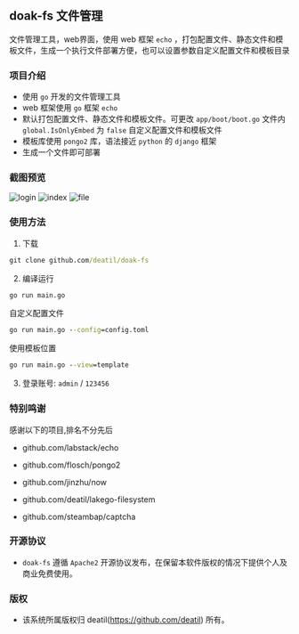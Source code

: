 ## doak-fs 文件管理

文件管理工具，web界面，使用 web 框架 `echo` ，打包配置文件、静态文件和模板文件，生成一个执行文件部署方便，也可以设置参数自定义配置文件和模板目录


### 项目介绍

*  使用 `go` 开发的文件管理工具
*  web 框架使用 `go` 框架 `echo`
*  默认打包配置文件、静态文件和模板文件。可更改 `app/boot/boot.go` 文件内 `global.IsOnlyEmbed` 为 `false` 自定义配置文件和模板文件
*  模板库使用 `pongo2` 库，语法接近 `python` 的 `django` 框架
*  生成一个文件即可部署


### 截图预览

![login](https://user-images.githubusercontent.com/24578855/210959506-d4658f30-8218-49ec-af72-de40afaa433c.png)
![index](https://user-images.githubusercontent.com/24578855/210959601-88b95974-233e-4990-ab45-e413fe46705a.png)
![file](https://user-images.githubusercontent.com/24578855/210959611-746ec845-9ade-4976-b350-0ec423cf47f4.png)


### 使用方法

1. 下载

```cmd
git clone github.com/deatil/doak-fs
```

2. 编译运行

```cmd
go run main.go
```

自定义配置文件
```cmd
go run main.go --config=config.toml
```

使用模板位置
```cmd
go run main.go --view=template
```

3. 登录账号: `admin` / `123456`


### 特别鸣谢

感谢以下的项目,排名不分先后

 - github.com/labstack/echo

 - github.com/flosch/pongo2

 - github.com/jinzhu/now

 - github.com/deatil/lakego-filesystem

 - github.com/steambap/captcha


### 开源协议

*  `doak-fs` 遵循 `Apache2` 开源协议发布，在保留本软件版权的情况下提供个人及商业免费使用。


### 版权

*  该系统所属版权归 deatil(https://github.com/deatil) 所有。
